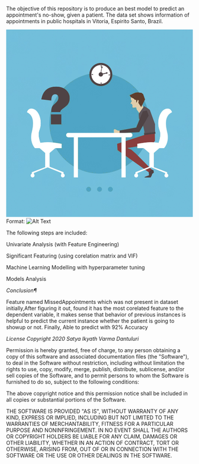 

  The objective of this repository is to produce an best model to predict an appointment's no-show, given a patient. The data set shows information of appointments in public hospitals in Vitoria, Espirito Santo, Brazil.
  
  ![GitHub Logo](/Images/NoShowUp.jpg)
  Format: ![Alt Text](url)

  The following steps are included:

  Univariate Analysis (with Feature Engineering)

  Significant Featuring (using corelation matrix and VIF)

  Machine Learning Modelling with hyperparameter tuning
  
  Models Analysis
  
  
*Conclusion¶*
  
Feature named MissedAppointments which was not present in dataset initially,After figuring it out, found it has the most corelated feature to the dependent variable, it makes sense that behavior of previous instances is helpful to predict the current instance whether the patient is going to showup or not. Finally, Able to predict with 92% Accuracy

*License*
*Copyright 2020 Satya Ikyath Varma Dantuluri*

Permission is hereby granted, free of charge, to any person obtaining a copy of this software and associated documentation files (the "Software"), to deal in the Software without restriction, including without limitation the rights to use, copy, modify, merge, publish, distribute, sublicense, and/or sell copies of the Software, and to permit persons to whom the Software is furnished to do so, subject to the following conditions:

The above copyright notice and this permission notice shall be included in all copies or substantial portions of the Software.

THE SOFTWARE IS PROVIDED "AS IS", WITHOUT WARRANTY OF ANY KIND, EXPRESS OR IMPLIED, INCLUDING BUT NOT LIMITED TO THE WARRANTIES OF MERCHANTABILITY, FITNESS FOR A PARTICULAR PURPOSE AND NONINFRINGEMENT. IN NO EVENT SHALL THE AUTHORS OR COPYRIGHT HOLDERS BE LIABLE FOR ANY CLAIM, DAMAGES OR OTHER LIABILITY, WHETHER IN AN ACTION OF CONTRACT, TORT OR OTHERWISE, ARISING FROM, OUT OF OR IN CONNECTION WITH THE SOFTWARE OR THE USE OR OTHER DEALINGS IN THE SOFTWARE.
